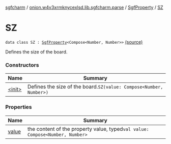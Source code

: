 [sgfcharm](../../../index.md) / [onion.w4v3xrmknycexlsd.lib.sgfcharm.parse](../../index.md) / [SgfProperty](../index.md) / [SZ](./index.md)

# SZ

`data class SZ : `[`SgfProperty`](../index.md)`<Compose<Number, Number>>` [(source)](https://github.com/w4v3/sgfcharm/tree/master/sgfcharm/src/main/java/onion/w4v3xrmknycexlsd/lib/sgfcharm/parse/SgfTree.kt#L180)

Defines the size of the board.

### Constructors

| Name | Summary |
|---|---|
| [&lt;init&gt;](-init-.md) | Defines the size of the board.`SZ(value: Compose<Number, Number>)` |

### Properties

| Name | Summary |
|---|---|
| [value](value.md) | the content of the property value, typed`val value: Compose<Number, Number>` |
